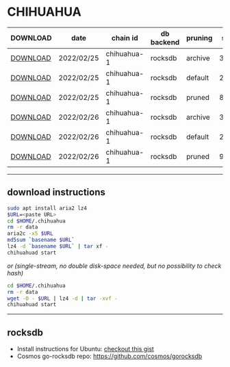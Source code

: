 # CHIHUAHUA
 
| DOWNLOAD  | date | chain id | db backend | pruning | size | file name | hash |
| --------- | ---- | -------- | ---------- | ------- | ---- | --------- | ---- |
| [DOWNLOAD](https://quicksync.ccvalidators.com/SNAPSHOTS/chihuahua-1_20220225_archive.tar.lz4) | 2022/02/25 | chihuahua-1 | rocksdb | archive | 307G | chihuahua-1_20220225_archive.tar.lz4 | e0db30a9fcbd544235f6769263ca1e45 |
| [DOWNLOAD](https://quicksync.ccvalidators.com/SNAPSHOTS/chihuahua-1_20220225_default.tar.lz4) | 2022/02/25 | chihuahua-1 | rocksdb | default | 238G | chihuahua-1_20220225_default.tar.lz4 | 40223e2b65312f05246c0821053c322d |
| [DOWNLOAD](https://quicksync.ccvalidators.com/SNAPSHOTS/chihuahua-1_20220225_pruned.tar.lz4) | 2022/02/25 | chihuahua-1 | rocksdb | pruned | 89G | chihuahua-1_20220225_pruned.tar.lz4 | 22c03e6772a340eb4aa8005f6c088f31 |
| [DOWNLOAD](https://quicksync.ccvalidators.com/SNAPSHOTS/chihuahua-1_20220226_archive.tar.lz4) | 2022/02/26 | chihuahua-1 | rocksdb | archive | 312G | chihuahua-1_20220226_archive.tar.lz4 | 5dd194882a97309206d9e7a013595f72 |
| [DOWNLOAD](https://quicksync.ccvalidators.com/SNAPSHOTS/chihuahua-1_20220226_default.tar.lz4) | 2022/02/26 | chihuahua-1 | rocksdb | default | 242G | chihuahua-1_20220226_default.tar.lz4 | e9cc42665acfb4c4608d66861bbca0c5 |
| [DOWNLOAD](https://quicksync.ccvalidators.com/SNAPSHOTS/chihuahua-1_20220226_pruned.tar.lz4) | 2022/02/26 | chihuahua-1 | rocksdb | pruned | 91G | chihuahua-1_20220226_pruned.tar.lz4 | d753e93674d55e6cab147a37ed2d9fcf |
 
---
## download instructions
 
```sh
sudo apt install aria2 lz4
$URL=<paste URL>
cd $HOME/.chihuahua
rm -r data
aria2c -x5 $URL
md5sum `basename $URL`
lz4 -d `basename $URL` | tar xf -
chihuahuad start
```
*or (single-stream, no double disk-space needed, but no possibility to check hash)*
```sh
cd $HOME/.chihuahua
rm -r data
wget -O - $URL | lz4 -d | tar -xvf -
chihuahuad start
```
 
---
## rocksdb
 
- Install instructions for Ubuntu: [checkout this gist](https://gist.github.com/clemensgg/907de16baa203946633ddca462cbf597)
- Cosmos go-rocksdb repo: https://github.com/cosmos/gorocksdb
